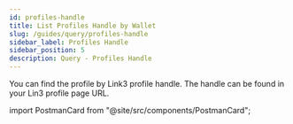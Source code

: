 ```yaml
---
id: profiles-handle
title: List Profiles Handle by Wallet
slug: /guides/query/profiles-handle
sidebar_label: Profiles Handle
sidebar_position: 5
description: Query - Profiles Handle
---
```


You can find the profile by Link3 profile handle. The handle can be found in your Lin3 profile page URL.

import PostmanCard from "@site/src/components/PostmanCard";

<PostmanCard
queryURL="https://www.postman.com/cyberconnect-v2/workspace/cyberconnect-v2/request/20133006-8d3e97fe-e36b-402d-b122-48f7fb4ffae8"
exampleURL="https://www.postman.com/cyberconnect-v2/workspace/cyberconnect-v2/example/20133006-c8fe1be5-66d9-44f9-8065-932cb5ec8dbf"
/>
